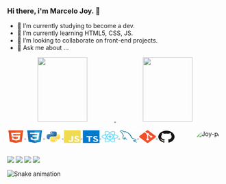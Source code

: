 ### Hi there, i'm Marcelo Joy. 👋

- 🔭 I’m currently studying to become a dev.
- 🌱 I’m currently learning HTML5, CSS, JS.
- 👯 I’m looking to collaborate on front-end projects.
- 💬 Ask me about ...

<div align="center">
  <a href="https://github.com/marcelojoy">
  <img width="48%" height="150em" src="https://github-readme-stats.vercel.app/api?username=marcelojoy&show_icons=true&theme=dracula&include_all_commits=true&count_private=true"/>
  <img width="48%" height="150em" src="https://github-readme-stats.vercel.app/api/top-langs/?username=marcelojoy&layout=compact&langs_count=7&theme=dracula"/>
</div>
 
 <div style="display: inline_block"><br>
  <img align="center" alt="Joy-HTML" height="30" width="40" src="https://raw.githubusercontent.com/devicons/devicon/master/icons/html5/html5-original.svg">
  <img align="center" alt="Joy-CSS" height="30" width="40" src="https://raw.githubusercontent.com/devicons/devicon/master/icons/css3/css3-original.svg">
  <img align="center" alt="Joy-Python" height="30" width="40" src="https://raw.githubusercontent.com/devicons/devicon/master/icons/python/python-original.svg">
  <img align="center" alt="Joy-Js" height="30" width="40" src="https://raw.githubusercontent.com/devicons/devicon/master/icons/javascript/javascript-plain.svg">
  <img align="center" alt="Joy-Ts" height="30" width="40" src="https://raw.githubusercontent.com/devicons/devicon/master/icons/typescript/typescript-plain.svg">
  <img align="center" alt="Joy-React" height="30" width="40" src="https://raw.githubusercontent.com/devicons/devicon/master/icons/react/react-original.svg">
  <img align="center" alt="Joy-React" height="30" width="40" src="https://raw.githubusercontent.com/devicons/devicon/master/icons/mysql/mysql-plain.svg">
  <img align="center" alt="Joy-React" height="30" width="40" src="https://raw.githubusercontent.com/devicons/devicon/master/icons/git/git-plain.svg">
  <img align="center" alt="Joy-React" height="30" width="40" src="https://raw.githubusercontent.com/devicons/devicon/master/icons/github/github-original.svg">
  <img align="right" alt="Joy-pic" height="150" style="border-radius:50px;" src="https://media.discordapp.net/attachments/630731937635631105/1047148199925780511/darkness1.jpg?width=676&height=676">
</div>
 
  ##
 
<div> 
  <a href="https://www.linkedin.com/in/marcelo-capistrano-da-silva-b759378" target="_blank"><img src="https://img.shields.io/badge/-LinkedIn-%230077B5?style=for-the-badge&logo=linkedin&logoColor=white" target="_blank"></a> 
  <a href="https://www.instagram.com/t0xic_j0y/" target="_blank"><img src="https://img.shields.io/badge/-Instagram-%23E4405F?style=for-the-badge&logo=instagram&logoColor=white" target="_blank"></a>
 	<a href="https://www.twitch.tv/marcelojoy" target="_blank"><img src="https://img.shields.io/badge/Twitch-9146FF?style=for-the-badge&logo=twitch&logoColor=white" target="_blank"></a>
  <a href = "mailto:marcelo.joy@gmail.com"><img src="https://img.shields.io/badge/-Gmail-%23333?style=for-the-badge&logo=gmail&logoColor=white" target="_blank"></a>
  
  ![Snake animation](https://github.com/marcelojoy/marcelojoy/blob/output/github-contribution-grid-snake.svg)
 
</div>
